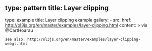 type: pattern
title: Layer clipping
---
type: example
title: Layer clipping example
gallery: 
    - src: 
      href: http://ol3js.org/en/master/examples/layer-clipping.html
content: >
    via @CartHoarau
    
    see also: http://ol3js.org/en/master/examples/layer-clipping-webgl.html 